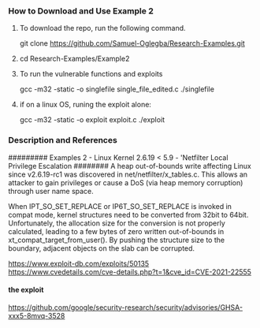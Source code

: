 ### How to Download and Use Example 2
1. To download the repo, run the following command.

   git clone https://github.com/Samuel-Oglegba/Research-Examples.git

2. cd Research-Examples/Example2

3. To run the vulnerable functions and exploits

   gcc -m32 -static -o singlefile single_file_edited.c
    ./singlefile

4. if on a linux OS, runing the exploit alone:

    gcc -m32 -static -o exploit exploit.c
     ./exploit


### Description and References 
######### Examples 2 - Linux Kernel 2.6.19 < 5.9 - 'Netfilter Local Privilege Escalation ########
A heap out-of-bounds write affecting Linux since v2.6.19-rc1 was discovered in net/netfilter/x_tables.c. This allows an attacker to gain privileges or cause a DoS (via heap memory corruption) through user name space.

When IPT_SO_SET_REPLACE or IP6T_SO_SET_REPLACE is invoked in compat mode, kernel structures need to be converted from 32bit to 64bit. Unfortunately, the allocation size for the conversion is not properly calculated, leading to a few bytes of zero written out-of-bounds in xt_compat_target_from_user(). By pushing the structure size to the boundary, adjacent objects on the slab can be corrupted.

https://www.exploit-db.com/exploits/50135
https://www.cvedetails.com/cve-details.php?t=1&cve_id=CVE-2021-22555

#### the exploit ####
https://github.com/google/security-research/security/advisories/GHSA-xxx5-8mvq-3528


